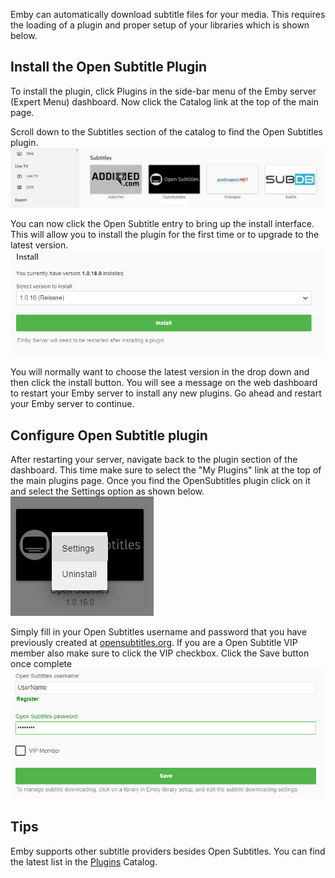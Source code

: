 Emby can automatically download subtitle files for your media.  This requires the loading of a plugin and proper setup of your libraries which is shown below.

## Install the Open Subtitle Plugin
To install the plugin, click Plugins in the side-bar menu of the Emby server (Expert Menu) dashboard. Now click the Catalog link at the top of the main page.

Scroll down to the Subtitles section of the catalog to find the Open Subtitles plugin.
![OpenSubtitles1.png](images/server/OpenSubtitles1.png)

You can now click the Open Subtitle entry to bring up the install interface. This will allow you to install the plugin for the first time or to upgrade to the latest version.
![OpenSubtitles2.png](images/server/OpenSubtitles2.png)

You will normally want to choose the latest version in the drop down and then click the install button.  You will see a message on the web dashboard to restart your Emby server to install any new plugins.  Go ahead and restart your Emby server to continue.

## Configure Open Subtitle plugin
After restarting your server, navigate back to the plugin section of the dashboard.  This time make sure to select the "My Plugins" link at the top of the main plugins page.  Once you find the OpenSubtitles plugin click on it and select the Settings option as shown below.
![OpenSubtitles3.png](images/server/OpenSubtitles3.png)

Simply fill in your Open Subtitles username and password that you have previously created at [opensubtitles.org](http://www.opensubtitles.org). If you are a Open Subtitle VIP member also make sure to click the VIP checkbox.  Click the Save button once complete
![OpenSubtitles4.png](images/server/OpenSubtitles4.png)

## Tips
Emby supports other subtitle providers besides Open Subtitles. You can find the latest list in the [Plugins](Plugins) Catalog.
